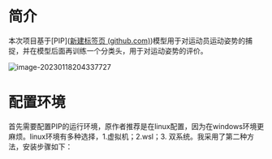 # 简介

本次项目基于[PIP]([新建标签页 (github.com)](https://github.com/Xinyu-Yi/PIP))模型用于对运动员运动姿势的捕捉，并在模型后面再训练一个分类头，用于对运动姿势的评价。

![image-20230118204337727](C:\Users\13192\AppData\Roaming\Typora\typora-user-images\image-20230118204337727.png)

# 配置环境

首先需要配置PIP的运行环境，原作者推荐是在linux配置，因为在windows环境更麻烦。linux环境有多种选择，1.虚拟机；2.wsl；3. 双系统。我采用了第二种方法，安装步骤如下：

